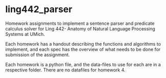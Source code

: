 # ling442_parser
Homework assignments to implement a sentence parser and predicate calculus solver for Ling 442- Anatomy of Natural Language Processing Systems at UMich.

Each homework has a handout describing the functions and algorithms to implement, and each spec has the overview of what needs to be done for submission of the assignment. 

Each homework is a python file, and the data-files to use for each are in a respective folder. There are no datafiles for homework 4. 
